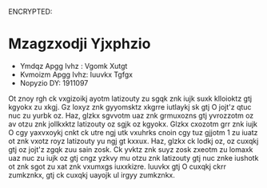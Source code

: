 ENCRYPTED:
# Mzagzxodji Yjxphzio

* Ymdqz Apgg Ivhz  : Vgomk Xutgt
* Kvmoizm Apgg Ivhz: Iuuvkx Tgfgx
* Nopyzio DY: 1911097

Ot znoy rgh ck vxgizoikj ayotm latizouty zu sgqk znk iujk suxk klloioktz gtj kgyokx zu xkgj. Gz loxyz znk gyyomsktz
xkgrre iutlaykj sk gtj O jojt'z qtuc nuc zu yurbk oz. Haz, glzkx sgvvotm uaz znk grmuxozns gtj yvrozzotm oz av otzu znk 
jollkxktz latizouty oz sgjk oz kgyokx. Glzkx cxozotm grr znk iujk O cgy yaxvxoykj cnkt ck utre ngj utk vxuhrks cnoin cgy
tuz gjjotm 1 zu iuatz ot znk vxotz royz latizouty yu ngj gt kxxux. Haz, glzkx ck lodkj oz, oz cuxqkj gtj oz jojt'z zgqk 
zuu sain zosk. Ck yvktz znk suyz zosk zxeotm zu lomaxk uaz nuc zu iujk oz gtj cngz yzkvy mu otzu znk latizouty gtj nuc 
znke iushotk ot znk sgot zu xat znk vxumxgs iuxxkizre. Iuuvkx gtj O cuxqkj ckrr zumkznkx, gtj ck cuxqkj uayojk ul irgyy 
zumkznkx.


